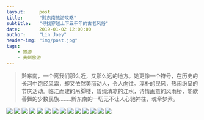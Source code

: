 ```yaml
---
layout:     post
title:      "黔东南旅游攻略"
subtitle:   "寻找穿越上下五千年的古老风俗"
date:       2019-01-02 12:00:00
author:     "Lin Joey"
header-img: "img/post.jpg"
tags:
    - 旅游
    - 贵州旅游
---
```

>黔东南，一个离我们那么近，又那么远的地方。她更像一个符号，在历史的长河中饱经风霜，却又依然美丽动人，令人向往。淳朴的民风，热闹纷呈的节庆活动。临江而建的吊脚楼，碧绿清凉的江水，诗情画意的风雨桥，能歌善舞的少数民族.…….黔东南的一切无不让人心驰神往，魂牵梦素。

![](https://linjoey-image.oss-cn-beijing.aliyuncs.com/我是驴友-黔东南旅游攻略_页面_01.jpg)
![](https://linjoey-image.oss-cn-beijing.aliyuncs.com/我是驴友-黔东南旅游攻略_页面_02.jpg)
![](https://linjoey-image.oss-cn-beijing.aliyuncs.com/我是驴友-黔东南旅游攻略_页面_03.jpg)
![](https://linjoey-image.oss-cn-beijing.aliyuncs.com/我是驴友-黔东南旅游攻略_页面_04.jpg)
![](https://linjoey-image.oss-cn-beijing.aliyuncs.com/我是驴友-黔东南旅游攻略_页面_05.jpg)
![](https://linjoey-image.oss-cn-beijing.aliyuncs.com/我是驴友-黔东南旅游攻略_页面_06.jpg)
![](https://linjoey-image.oss-cn-beijing.aliyuncs.com/我是驴友-黔东南旅游攻略_页面_07.jpg)
![](https://linjoey-image.oss-cn-beijing.aliyuncs.com/我是驴友-黔东南旅游攻略_页面_08.jpg)
![](https://linjoey-image.oss-cn-beijing.aliyuncs.com/我是驴友-黔东南旅游攻略_页面_09.jpg)
![](https://linjoey-image.oss-cn-beijing.aliyuncs.com/我是驴友-黔东南旅游攻略_页面_10.jpg)
![](https://linjoey-image.oss-cn-beijing.aliyuncs.com/我是驴友-黔东南旅游攻略_页面_11.jpg)
![](https://linjoey-image.oss-cn-beijing.aliyuncs.com/我是驴友-黔东南旅游攻略_页面_12.jpg)
![](https://linjoey-image.oss-cn-beijing.aliyuncs.com/我是驴友-黔东南旅游攻略_页面_13.jpg)
![](https://linjoey-image.oss-cn-beijing.aliyuncs.com/我是驴友-黔东南旅游攻略_页面_14.jpg)
